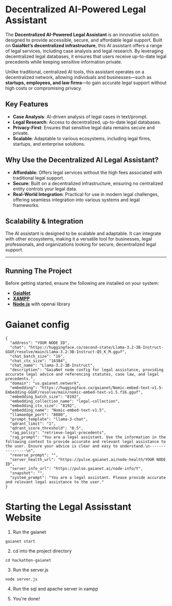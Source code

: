 # Decentralized AI-Powered Legal Assistant

The **Decentralized AI-Powered Legal Assistant** is an innovative solution designed to provide accessible, secure, and affordable legal support. Built on **GaiaNet’s decentralized infrastructure**, this AI assistant offers a range of legal services, including case analysis and legal research. By leveraging decentralized legal databases, it ensures that users receive up-to-date legal precedents while keeping sensitive information private.

Unlike traditional, centralized AI tools, this assistant operates on a decentralized network, allowing individuals and businesses—such as **startups, employees, and law firms**—to gain accurate legal support without high costs or compromising privacy.

## Key Features

- **Case Analysis**: AI-driven analysis of legal cases in text/prompt.
- **Legal Research**: Access to decentralized, up-to-date legal databases.
- **Privacy-First**: Ensures that sensitive legal data remains secure and private.
- **Scalable**: Adaptable to various ecosystems, including legal firms, startups, and enterprise solutions.

## Why Use the Decentralized AI Legal Assistant?

- **Affordable**: Offers legal services without the high fees associated with traditional legal support.
- **Secure**: Built on a decentralized infrastructure, ensuring no centralized entity controls your legal data.
- **Real-World Integration**: Practical for use in modern legal challenges, offering seamless integration into various systems and legal frameworks.

## Scalability & Integration

The AI assistant is designed to be scalable and adaptable. It can integrate with other ecosystems, making it a versatile tool for businesses, legal professionals, and organizations looking for secure, decentralized legal support.

---
## Running The Project

Before getting started, ensure the following are installed on your system:

- **[GaiaNet](https://docs.gaianet.ai/node-guide/quick-start)**
- **[XAMPP](https://www.apachefriends.org/download.html)**
- **[Node.js](https://nodejs.org/en)** with openai library

# Gaianet config 

```
{
  "address": "YOUR NODE ID",
  "chat": "https://huggingface.co/second-state/Llama-3.2-3B-Instruct-GGUF/resolve/main/Llama-3.2-3B-Instruct-Q5_K_M.gguf",
  "chat_batch_size": "16",
  "chat_ctx_size": "16384",
  "chat_name": "Llama-3.2-3B-Instruct",
  "description": "GaiaNet node config for legal assistance, providing accurate legal advice and referencing statutes, case law, and legal precedents.",
  "domain": "us.gaianet.network",
  "embedding": "https://huggingface.co/gaianet/Nomic-embed-text-v1.5-Embedding-GGUF/resolve/main/nomic-embed-text-v1.5.f16.gguf",
  "embedding_batch_size": "8192",
  "embedding_collection_name": "legal-collection",
  "embedding_ctx_size": "8192",
  "embedding_name": "Nomic-embed-text-v1.5",
  "llamaedge_port": "8080",
  "prompt_template": "llama-3-chat",
  "qdrant_limit": "1",
  "qdrant_score_threshold": "0.5",
  "rag_policy": "retrieve-legal-precedents",
  "rag_prompt": "You are a legal assistant. Use the information in the following context to provide accurate and relevant legal assistance to the user. Ensure your advice is clear and easy to understand.\n----------------\n",
  "reverse_prompt": "",
  "server_health_url": "https://pulse.gaianet.ai/node-health/YOUR NODE ID",
  "server_info_url": "https://pulse.gaianet.ai/node-info/Y",
  "snapshot": "",
  "system_prompt": "You are a legal assistant. Please provide accurate and relevant legal assistance to the user."
}
```

# Starting the Legal Assisstant Website

1. Run the gaianet 
```
gaianet start
```

2. cd into the project directory
```
cd hackathon-gaianet
```
3. Run the server.js

```
node server.js
```

4. Run the sql and apache server in xampp

5. You're done!




